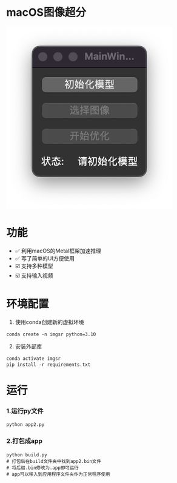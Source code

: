 # macOS图像超分
![image](program.png)
# 功能
- ✅ 利用macOS的Metal框架加速推理
- ✅ 写了简单的UI方便使用
- ☑️️ 支持多种模型
- ☑️️ 支持输入视频


# 环境配置
1. 使用conda创建新的虚拟环境
```
conda create -n imgsr python=3.10
```
2. 安装外部库
```
conda activate imgsr
pip install -r requirements.txt
```

# 运行
### 1.运行py文件
```
python app2.py
```

### 2.打包成app
```
python build.py
# 打包后在build文件夹中找到app2.bin文件
# 将后缀.bin修改为.app即可运行
# app可以移入到应用程序文件夹作为正常程序使用
```


